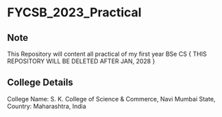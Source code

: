 # FYCSB_2023_Practical

## Note
This Repository will content all practical of my first year BSe CS
{ THIS REPOSITORY WILL BE DELETED AFTER JAN, 2028 }

## College Details
College Name: S. K. College of Science & Commerce, Navi Mumbai
State, Country: Maharashtra, India
